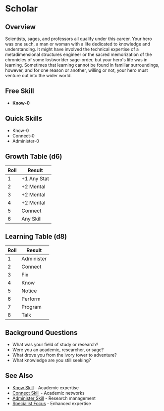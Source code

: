 # Scholar

## Overview
Scientists, sages, and professors all qualify under this career. Your hero was one such, a man or woman with a life dedicated to knowledge and understanding. It might have involved the technical expertise of a metadimensional structures engineer or the sacred memorization of the chronicles of some lostworlder sage-order, but your hero's life was in learning. Sometimes that learning cannot be found in familiar surroundings, however, and for one reason or another, willing or not, your hero must venture out into the wider world.

## Free Skill
- **Know-0**

## Quick Skills
- Know-0
- Connect-0
- Administer-0

## Growth Table (d6)
| Roll | Result |
|------|--------|
| 1 | +1 Any Stat |
| 2 | +2 Mental |
| 3 | +2 Mental |
| 4 | +2 Mental |
| 5 | Connect |
| 6 | Any Skill |

## Learning Table (d8)
| Roll | Result |
|------|--------|
| 1 | Administer |
| 2 | Connect |
| 3 | Fix |
| 4 | Know |
| 5 | Notice |
| 6 | Perform |
| 7 | Program |
| 8 | Talk |

## Background Questions
- What was your field of study or research?
- Were you an academic, researcher, or sage?
- What drove you from the ivory tower to adventure?
- What knowledge are you still seeking?

## See Also
- [Know Skill](../skills/know.md) - Academic expertise
- [Connect Skill](../skills/connect.md) - Academic networks
- [Administer Skill](../skills/administer.md) - Research management
- [Specialist Focus](../foci/non-combat/specialist.md) - Enhanced expertise